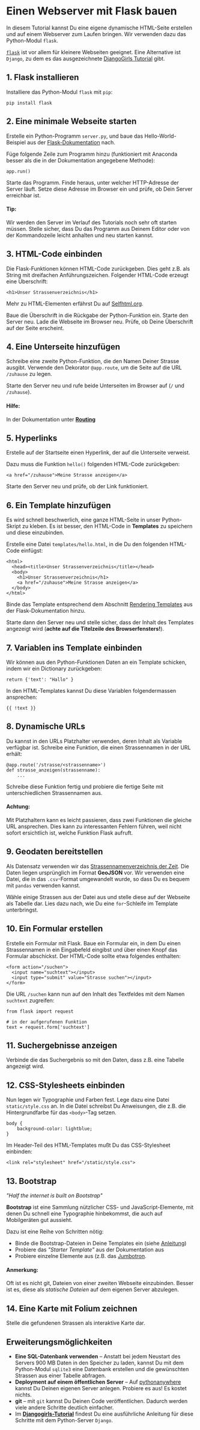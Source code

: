 
# Einen Webserver mit Flask bauen

In diesem Tutorial kannst Du eine eigene dynamische HTML-Seite erstellen und auf einem Webserver zum Laufen bringen. Wir verwenden dazu das Python-Modul `flask`.

[`flask`](http://flask.pocoo.org/) ist vor allem für kleinere Webseiten geeignet. Eine Alternative ist `Django`, zu dem es das ausgezeichnete [DjangoGirls Tutorial](https://tutorial.djangogirls.org/) gibt.

## 1. Flask installieren

Installiere das Python-Modul `flask` mit `pip`:

    pip install flask

## 2. Eine minimale Webseite starten

Erstelle ein Python-Programm `server.py`, und baue das Hello-World-Beispiel aus der [Flask-Dokumentation](http://flask.pocoo.org/docs/) nach.

Füge folgende Zeile zum Programm hinzu (funktioniert mit Anaconda besser als die in der Dokumentation angegebene Methode):

    app.run()

Starte das Programm. Finde heraus, unter welcher HTTP-Adresse der Server läuft. Setze diese Adresse im Browser ein und prüfe, ob Dein Server erreichbar ist.

#### Tip:

Wir werden den Server im Verlauf des Tutorials noch sehr oft starten müssen. Stelle sicher, dass Du das Programm aus Deinem Editor oder von der Kommandozeile leicht anhalten und neu starten kannst.


## 3. HTML-Code einbinden

Die Flask-Funktionen können HTML-Code zurückgeben. Dies geht z.B. als String mit dreifachen Anführungszeichen. Folgender HTML-Code erzeugt eine Überschrift:

    <h1>Unser Strassenverzeichnis</h1>

Mehr zu HTML-Elementen erfährst Du auf [Selfhtml.org](https://selfhtml.org/).

Baue die Überschrift in die Rückgabe der Python-Funktion ein. Starte den Server neu. Lade die Webseite im Browser neu. Prüfe, ob Deine Überschrift auf der Seite erscheint.

## 4. Eine Unterseite hinzufügen

Schreibe eine zweite Python-Funktion, die den Namen Deiner Strasse ausgibt. Verwende den Dekorator `@app.route`, um die Seite auf die URL `/zuhause` zu legen.

Starte den Server neu und rufe beide Unterseiten im Browser auf (`/` und `/zuhause`).

#### Hilfe:
In der Dokumentation unter [**Routing**](http://flask.pocoo.org/docs/quickstart/#routing)

## 5. Hyperlinks

Erstelle auf der Startseite einen Hyperlink, der auf die Unterseite verweist.

Dazu muss die Funktion `hello()` folgenden HTML-Code zurückgeben:

    <a href="/zuhause">Meine Strasse anzeigen</a>

Starte den Server neu und prüfe, ob der Link funktioniert.

## 6. Ein Template hinzufügen

Es wird schnell beschwerlich, eine ganze HTML-Seite in unser Python-Skript zu kleben. Es ist besser, den HTML-Code in **Templates** zu speichern und diese einzubinden.

Erstelle eine Datei `templates/hello.html`, in die Du den folgenden HTML-Code einfügst:

    <html>
      <head><title>Unser Strassenverzeichnis</title></head>
      <body>
        <h1>Unser Strassenverzeichnis</h1>
        <a href="/zuhause">Meine Strasse anzeigen</a>
      </body>
    </html>  

Binde das Template entsprechend dem Abschnitt [Rendering Templates](http://flask.pocoo.org/docs/quickstart/#rendering-templates) aus der Flask-Dokumentation hinzu.

Starte dann den Server neu und stelle sicher, dass der Inhalt des Templates angezeigt wird (**achte auf die Titelzeile des Browserfensters!**).

## 7. Variablen ins Template einbinden

Wir können aus den Python-Funktionen Daten an ein Template schicken, indem wir ein Dictionary zurückgeben:

    return {'text': "Hallo" }

In den HTML-Templates kannst Du diese Variablen folgendermassen ansprechen:

    {{ !text }}

## 8. Dynamische URLs

Du kannst in den URLs Platzhalter verwenden, deren Inhalt als Variable verfügbar ist. Schreibe eine Funktion, die einen Strassennamen in der URL erhält:

    @app.route('/strasse/<strassenname>')
    def strasse_anzeigen(strassenname):
        ...

Schreibe diese Funktion fertig und probiere die fertige Seite mit unterschiedlichen Strassennamen aus.

#### Achtung:

Mit Platzhaltern kann es leicht passieren, dass zwei Funktionen die gleiche URL ansprechen. Dies kann zu interessanten Fehlern führen, weil nicht sofort ersichtlich ist, welche Funktion Flask aufruft.

## 9. Geodaten bereitstellen

Als Datensatz verwenden wir das [Strassennamenverzeichnis der Zeit](http://www.zeit.de/interactive/strassennamen/). Die Daten liegen ursprünglich im Format **GeoJSON** vor. Wir verwenden eine Datei, die in das `.csv`-Format umgewandelt wurde, so dass Du es bequem mit `pandas` verwenden kannst.

Wähle einige Strassen aus der Datei aus und stelle diese auf der Webseite als Tabelle dar. Lies dazu nach, wie Du eine `for`-Schleife im Template unterbringst.


## 10. Ein Formular erstellen

Erstelle ein Formular mit Flask. Baue ein Formular ein, in dem Du einen Strassennamen in ein Eingabefeld eingibst und über einen Knopf das Formular abschickst. Der HTML-Code sollte etwa folgendes enthalten:

    <form action="/suchen">
      <input name="suchtext"></input>
      <input type="submit" value="Strasse suchen"></input>
    </form>

Die URL `/suchen` kann nun auf den Inhalt des Textfeldes mit dem Namen `suchtext` zugreifen:

    from flask import request

    # in der aufgerufenen Funktion
    text = request.form['suchtext']

## 11. Suchergebnisse anzeigen

Verbinde die das Suchergebnis so mit den Daten, dass z.B. eine Tabelle angezeigt wird.

## 12. CSS-Stylesheets einbinden
Nun legen wir Typographie und Farben fest. Lege dazu eine Datei `static/style.css` an. In die Datei schreibst Du Anweisungen, die z.B. die Hintergrundfarbe für das `<body>`-Tag setzen.

    body {
        background-color: lightblue;
    }

Im Header-Teil des HTML-Templates mußt Du das CSS-Stylesheet einbinden:

    <link rel="stylesheet" href="/static/style.css">

## 13. Bootstrap

*"Half the internet is built on Bootstrap"*

**Bootstrap** ist eine Sammlung nützlicher CSS- und JavaScript-Elemente, mit denen Du schnell eine Typographie hinbekommst, die auch auf Mobilgeräten gut aussieht.

Dazu ist eine Reihe von Schritten nötig:

* Binde die Bootstrap-Dateien in Deine Templates ein (siehe [Anleitung](http://getbootstrap.com/docs/4.0/getting-started/introduction/))
* Probiere das *"Starter Template"* aus der Dokumentation aus
* Probiere einzelne Elemente aus (z.B. das [Jumbotron](http://getbootstrap.com/docs/4.0/components/jumbotron/).

#### Anmerkung:

Oft ist es nicht git, Dateien von einer zweiten Webseite einzubinden. Besser ist es, diese als *statische Dateien* auf dem eigenen Server abzulegen.

## 14. Eine Karte mit Folium zeichnen

Stelle die gefundenen Strassen als interaktive Karte dar. 


## Erweiterungsmöglichkeiten

* **Eine SQL-Datenbank verwenden** – Anstatt bei jedem Neustart des Servers 900 MB Daten in den Speicher zu laden, kannst Du mit dem Python-Modul `sqlite3` eine Datenbank erstellen und die gewünschten Strassen aus einer Tabelle abfragen.
* **Deployment auf einem öffentlichen Server** – Auf [pythonanywhere](https://www.pythonanywhere.com/) kannst Du Deinen eigenen Server anlegen. Probiere es aus! Es kostet nichts.
* **git** – mit `git` kannst Du Deinen Code veröffentlichen. Dadurch werden viele andere Schritte deutlich einfacher.
* Im [**Djangogirls-Tutorial**](https://tutorial.djangogirls.org/en/deploy/) findest Du eine ausführliche Anleitung für diese Schritte mit dem Python-Server `Django`.
